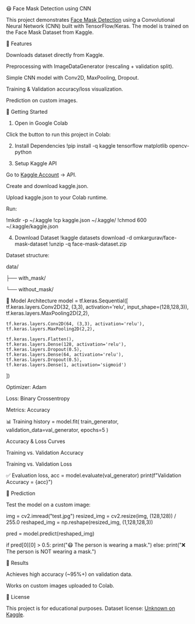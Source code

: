😷 Face Mask Detection using CNN

This project demonstrates [Face Mask Detection](https://www.kaggle.com/datasets/omkargurav/face-mask-dataset) using a Convolutional Neural Network (CNN) built with TensorFlow/Keras.
The model is trained on the Face Mask Dataset
 from Kaggle.

📌 Features

Downloads dataset directly from Kaggle.

Preprocessing with ImageDataGenerator (rescaling + validation split).

Simple CNN model with Conv2D, MaxPooling, Dropout.

Training & Validation accuracy/loss visualization.

Prediction on custom images.

🚀 Getting Started
1. Open in Google Colab

Click the button to run this project in Colab:

2. Install Dependencies
!pip install -q kaggle tensorflow matplotlib opencv-python

3. Setup Kaggle API

Go to [Kaggle Account](https://www.kaggle.com/account) → API.

Create and download kaggle.json.

Upload kaggle.json to your Colab runtime.

Run:

!mkdir -p ~/.kaggle
!cp kaggle.json ~/.kaggle/
!chmod 600 ~/.kaggle/kaggle.json

4. Download Dataset
!kaggle datasets download -d omkargurav/face-mask-dataset
!unzip -q face-mask-dataset.zip


Dataset structure:

data/

 ├── with_mask/
 
 └── without_mask/

🧠 Model Architecture
model = tf.keras.Sequential([
    tf.keras.layers.Conv2D(32, (3,3), activation='relu', input_shape=(128,128,3)),
    tf.keras.layers.MaxPooling2D(2,2),

    tf.keras.layers.Conv2D(64, (3,3), activation='relu'),
    tf.keras.layers.MaxPooling2D(2,2),

    tf.keras.layers.Flatten(),
    tf.keras.layers.Dense(128, activation='relu'),
    tf.keras.layers.Dropout(0.5),
    tf.keras.layers.Dense(64, activation='relu'),
    tf.keras.layers.Dropout(0.5),
    tf.keras.layers.Dense(1, activation='sigmoid')
])


Optimizer: Adam

Loss: Binary Crossentropy

Metrics: Accuracy

📊 Training
history = model.fit(
    train_generator,
    validation_data=val_generator,
    epochs=5
)

Accuracy & Loss Curves

Training vs. Validation Accuracy

Training vs. Validation Loss

✅ Evaluation
loss, acc = model.evaluate(val_generator)
print(f"Validation Accuracy = {acc}")

🔮 Prediction

Test the model on a custom image:

img = cv2.imread("test.jpg")
resized_img = cv2.resize(img, (128,128)) / 255.0
reshaped_img = np.reshape(resized_img, (1,128,128,3))

pred = model.predict(reshaped_img)

if pred[0][0] > 0.5:
    print("😷 The person is wearing a mask.")
else:
    print("❌ The person is NOT wearing a mask.")

📌 Results

Achieves high accuracy (~95%+) on validation data.

Works on custom images uploaded to Colab.

📜 License

This project is for educational purposes. Dataset license: [Unknown on Kaggle](https://www.kaggle.com/datasets/omkargurav/face-mask-dataset).
